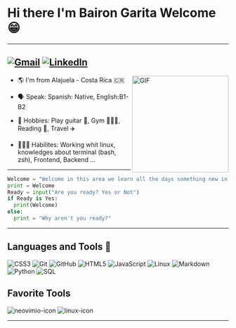 # Hi there I'm Bairon Garita Welcome 😁
---
[![Gmail](https://img.shields.io/badge/-GMAIL-D14836?style=for-the-badge&logo=gmail&logoColor=white)](mailto:ingbairongarita@gmail.com)
[![LinkedIn](https://img.shields.io/badge/-LINKEDIN-0077B5?style=for-the-badge&logo=linkedin&logoColor=white)](https://www.linkedin.com/in/bairon-garita-ballestero-a25206271/)
---
<img align="right" alt="GIF" height="220px" src="https://user-images.githubusercontent.com/129570629/229581624-3051c2b7-e5ef-4028-9a3c-9731fe269246.png"/>


- 🌎 I'm from Alajuela - Costa Rica 🇨🇷

- 🗣️ Speak: Spanish: Native, English:B1-B2

- 🎯 Hobbies: Play guitar 🎸, Gym 🏋🏻‍♂️, Reading 📖, Travel ✈️
- 👨🏻‍💻 Habilites: Working whit linux, knowledges about terminal (bash, zsh), Frontend, Backend ...

---

```python
Welcome = "Welcome in this area we learn all the days something new in the amazing world about the technology"
print = Welcome
Ready = input("Are you ready? Yes or Not")
if Ready is Yes:
  print(Welcome)
else:
  print = "Why aren't you ready?"
```
---

## Languages and Tools 🧰
![CSS3](https://img.shields.io/badge/-CSS3-%231572B6?style=flat-square&logo=css3)
![Git](https://img.shields.io/badge/-Git-%23F05032?style=flat-square&logo=git&logoColor=%23ffffff)
![GitHub](https://img.shields.io/badge/-GitHub-181717?style=flat-square&logo=github)
![HTML5](https://img.shields.io/badge/-HTML5-%23E44D27?style=flat-square&logo=html5&logoColor=ffffff)
![JavaScript](https://img.shields.io/badge/-JavaScript-%23F7DF1C?style=flat-square&logo=javascript&logoColor=000000&labelColor=%23F7DF1C&color=%23FFCE5A)
![Linux](https://img.shields.io/badge/-Linux-222222?style=flat&logo=linux&logoColor=FCC624)
![Markdown](https://img.shields.io/badge/-Markdown-000000?style=flat-square&logo=markdown)
![Python](http://img.shields.io/badge/-Python-3776AB?style=flat-square&logo=python&logoColor=ffffff)
![SQL](https://img.shields.io/badge/-SQL-000000?style=flat&logo=postgresql)

## Favorite Tools

![neovimio-icon](https://user-images.githubusercontent.com/129570629/229579056-dd87a2ef-a91b-424f-9e51-5d46d83abbfd.svg)
![linux-icon](https://user-images.githubusercontent.com/129570629/229579530-a2dbecfb-0715-449c-8ceb-24d9548e51a7.svg)

---

